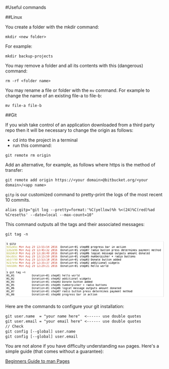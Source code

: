 #Useful commands

##Linux

You create a folder with the mkdir command:

```
mkdir <new folder>
```
For example:

```
mkdir backup-projects
```
You may remove a folder and all its contents with this (dangerous) command:

```
rm -rf <folder name>
```

You may rename a file or folder with the `mv` command. For example to change the name of an existing file-a to file-b:

```
mv file-a file-b
```

##Git

If you wish take control of an application downloaded from a third party repo then it will be necessary to change the origin as follows:

- cd into the project in a terminal
- run this command:

```
git remote rm origin
```

Add an alternative, for example, as follows where https is the method of transfer:

```
git remote add origin https://<your domain>@bitbucket.org/<your domain>/<app name>
```


`gitp` is our customized command to pretty-print the logs of the most recent 10 commits.

```
alias gitp="git log --pretty=format:'%C(yellow)%h %<(24)%C(red)%ad  %Creset%s' --date=local --max-count=10"

```

This command outputs all the tags and their associated messages:

```
git tag -n
```

![Figure 1: Print commit logs and tags and their messages](img/12.png)


Here are the commands to configure your git installation:

```
git user.name  = "your name here"  <------ use double quotes
git user.email = "your email here" <------ use double quotes
// Check
git config [--global] user.name   
git config [--global] user.email            
```

You are not alone if you have difficulty understanding `man` pages. Here's a simple guide (that comes without a guarantee):

[Beginners Guide to man Pages](http://www.tfug.org/helpdesk/general/man.html)